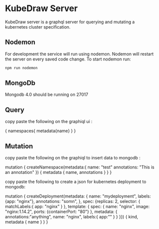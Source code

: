 # KubeDraw Server
KubeDraw server is a graphql server for querying and mutating a kubernetes cluster specification.

## Nodemon
For development the service will run using nodemon. Nodemon will restart the server on every saved code change. To start nodemon run:
```sh
npm run nodemon
```

## MongoDb
Mongodb 4.0 should be running on 27017

## Query
copy paste the following on the graphiql ui : 

{
  namespaces{
    metadata{name}
  }
}

## Mutation
copy paste the following on the graphiql to insert data to mongodb : 

mutation {
  createNamespace(metadata:{
    name: "test"
    annotations: "This is an annotation"
  }) {
    metadata {
      name,
      annotations
    }
  }
}

copy paste the following to create a json for kubernetes deployment to mongodb:

mutation {
  createDeployment(metadata: {
    name: "mydeployment",
    labels: {app: "nginx"},
    annotations: "somn",
  }, spec: {replicas: 2, selector: {
    matchLabels:{
      app: "nginx"
    }
  }, template: {
    spec: {
      name: "nginx",
      image: "nginx:1.14.2",
      ports: {containerPort: "80"}
    },
    metadata: {
      annotations:"anything",
      name: "nginx",
      labels:{
        app:""
      }
    }
  }}) {
    kind,
    metadata {
      name
    }
  }
}